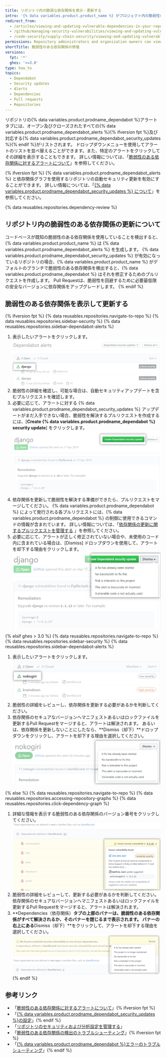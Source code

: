 ```yaml
---
title: リポジトリ内の脆弱な依存関係を表示・更新する
intro: '{% data variables.product.product_name %} がプロジェクト内の脆弱性のある依存関係を発見した場合は、それらをリポジトリの [Dependabot alerts] タブで確認できます。 その後、プロジェクトを更新してこの脆弱性を解決することができます。'
redirect_from:
  - /articles/viewing-and-updating-vulnerable-dependencies-in-your-repository
  - /github/managing-security-vulnerabilities/viewing-and-updating-vulnerable-dependencies-in-your-repository
  - /code-security/supply-chain-security/viewing-and-updating-vulnerable-dependencies-in-your-repository
permissions: Repository administrators and organization owners can view and update dependencies.
shortTitle: 脆弱性のある依存関係の修復
versions:
  fpt: '*'
  ghes: '>=3.0'
type: how_to
topics:
  - Dependabot
  - Security updates
  - Alerts
  - Dependencies
  - Pull requests
  - Repositories
---
```


リポジトリの{% data variables.product.prodname_dependabot %}アラートタブには、オープン及びクローズされたすべての{% data variables.product.prodname_dependabot_alerts %}{% ifversion fpt %}及び対応する{% data variables.product.prodname_dependabot_security_updates %}{% endif %}がリストされます。 ドロップダウンメニューを使用してアラートのリストを並べ替えることができます。また、特定のアラートをクリックしてその詳細を表示することもできます。 詳しい情報については、「[脆弱性のある依存関係に対するアラートについて](/code-security/supply-chain-security/about-alerts-for-vulnerable-dependencies)」を参照してください。

{% ifversion fpt %}
{% data variables.product.prodname_dependabot_alerts %} と依存関係グラフを使用するリポジトリの自動セキュリティ更新を有効にすることができます。 詳しい情報については、「[{% data variables.product.prodname_dependabot_security_updates %} について](/github/managing-security-vulnerabilities/about-dependabot-security-updates)」を参照してください。

{% data reusables.repositories.dependency-review %}

## リポジトリ内の脆弱性のある依存関係の更新について

コードベースが既知の脆弱性のある依存関係を使用していることを検出すると、{% data variables.product.product_name %} は {% data variables.product.prodname_dependabot_alerts %} を生成します。 {% data variables.product.prodname_dependabot_security_updates %} が有効になっているリポジトリの場合、{% data variables.product.product_name %} がデフォルトのブランチで脆弱性のある依存関係を検出すると、{% data variables.product.prodname_dependabot %} はそれを修正するためのプルリクエストを作成します。 Pull Requestは、脆弱性を回避するために必要最低限の安全なバージョンに依存関係をアップグレードします。
{% endif %}

## 脆弱性のある依存関係を表示して更新する

{% ifversion fpt %}
{% data reusables.repositories.navigate-to-repo %}
{% data reusables.repositories.sidebar-security %}
{% data reusables.repositories.sidebar-dependabot-alerts %}
1. 表示したいアラートをクリックします。 ![アラートリストで選択されたアラート](/assets/images/help/graphs/click-alert-in-alerts-list.png)
1. 脆弱性の詳細を確認し、可能な場合は、自動セキュリティアップデートを含むプルリクエストを確認します。
1. 必要に応じて、アラートに対する {% data variables.product.prodname_dependabot_security_updates %} アップデートがまだ入手できない場合、脆弱性を解決するプルリクエストを作成するには、[**Create {% data variables.product.prodname_dependabot %} security update**] をクリックします。 ![{% data variables.product.prodname_dependabot %} セキュリティアップデートボタンを作成](/assets/images/help/repository/create-dependabot-security-update-button.png)
1. 依存関係を更新して脆弱性を解決する準備ができたら、プルリクエストをマージしてください。 {% data variables.product.prodname_dependabot %} によって発行される各プルリクエストには、{% data variables.product.prodname_dependabot %} の制御に使用できるコマンドの情報が含まれています。 詳しい情報については、「[依存関係の更新に関するプルリクエストを管理する](/github/administering-a-repository/managing-pull-requests-for-dependency-updates#managing-dependabot-pull-requests-with-comment-commands) 」を参照してください。
1. 必要に応じて、アラートが正しく修正されていない場合や、未使用のコード内に含まれている場合は、[Dismiss] ドロップダウンを使用して、アラートを却下する理由をクリックします。 ![[Dismiss] ドロップダウンでアラートを却下する理由を選択する](/assets/images/help/repository/dependabot-alert-dismiss-drop-down.png)

{% elsif ghes > 3.0 %}
{% data reusables.repositories.navigate-to-repo %}
{% data reusables.repositories.sidebar-security %}
{% data reusables.repositories.sidebar-dependabot-alerts %}
1. 表示したいアラートをクリックします。 ![アラートリストで選択されたアラート](/assets/images/enterprise/graphs/click-alert-in-alerts-list.png)
1. 脆弱性の詳細をレビューし、依存関係を更新する必要があるかを判断してください。
1. 依存関係のセキュアなバージョンへマニフェストあるいはロックファイルを更新するPull Requestをマージすると、アラートは解決されます。 あるいは、依存関係を更新しないことにしたなら、**Dismiss（却下）**ドロップダウンをクリックし、アラートを却下する理由を選択してください。 ![[Dismiss] ドロップダウンでアラートを却下する理由を選択する](/assets/images/enterprise/repository/dependabot-alert-dismiss-drop-down.png)

{% else %}
{% data reusables.repositories.navigate-to-repo %}
{% data reusables.repositories.accessing-repository-graphs %}
{% data reusables.repositories.click-dependency-graph %}
1. 詳細な情報を表示する脆弱性のある依存関係のバージョン番号をクリックしてください。 ![脆弱性のある依存関係の詳細情報](/assets/images/enterprise/3.0/dependabot-alert-info.png)
1. 脆弱性の詳細をレビューして、更新する必要があるかを判断してください。 依存関係のセキュアなバージョンへマニフェストあるいはロックファイルを更新するPull Requestをマージすると、アラートは解決されます。
1. **Dependencies（依存関係）**タブの上部のバナーは、脆弱性のある依存関係がすべて解決されるか、そのバナーを閉じるまで表示されます。 バナーの右上にある**Dismiss（却下）**をクリックして、アラートを却下する理由を選択してください。 ![セキュリティバナーを閉じる](/assets/images/enterprise/3.0/dependabot-alert-dismiss.png)
{% endif %}

## 参考リンク

- 「[脆弱性のある依存関係に対するアラートについて](/code-security/supply-chain-security/about-alerts-for-vulnerable-dependencies)」{% ifversion fpt %}
- 「[{% data variables.product.prodname_dependabot_security_updates %}の設定](/github/managing-security-vulnerabilities/configuring-dependabot-security-updates)」{% endif %}
- 「[リポジトリのセキュリティおよび分析設定を管理する](/github/administering-a-repository/managing-security-and-analysis-settings-for-your-repository)」
- 「[脆弱性のある依存関係の検出のトラブルシューティング](/github/managing-security-vulnerabilities/troubleshooting-the-detection-of-vulnerable-dependencies)」{% ifversion fpt %}
- 「[{% data variables.product.prodname_dependabot %}エラーのトラブルシューティング](/github/managing-security-vulnerabilities/troubleshooting-dependabot-errors)」{% endif %}
